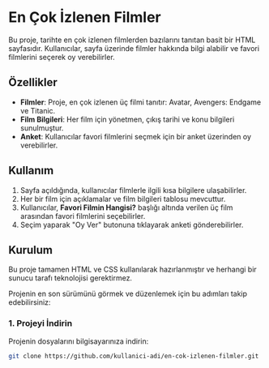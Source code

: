 # En Çok İzlenen Filmler

Bu proje, tarihte en çok izlenen filmlerden bazılarını tanıtan basit bir HTML sayfasıdır. Kullanıcılar, sayfa üzerinde filmler hakkında bilgi alabilir ve favori filmlerini seçerek oy verebilirler.

## Özellikler

- **Filmler**: Proje, en çok izlenen üç filmi tanıtır: Avatar, Avengers: Endgame ve Titanic.
- **Film Bilgileri**: Her film için yönetmen, çıkış tarihi ve konu bilgileri sunulmuştur.
- **Anket**: Kullanıcılar favori filmlerini seçmek için bir anket üzerinden oy verebilirler.

## Kullanım

1. Sayfa açıldığında, kullanıcılar filmlerle ilgili kısa bilgilere ulaşabilirler.
2. Her bir film için açıklamalar ve film bilgileri tablosu mevcuttur.
3. Kullanıcılar, **Favori Filmin Hangisi?** başlığı altında verilen üç film arasından favori filmlerini seçebilirler.
4. Seçim yaparak "Oy Ver" butonuna tıklayarak anketi gönderebilirler.

## Kurulum

Bu proje tamamen HTML ve CSS kullanılarak hazırlanmıştır ve herhangi bir sunucu tarafı teknolojisi gerektirmez.

Projenin en son sürümünü görmek ve düzenlemek için bu adımları takip edebilirsiniz:

### 1. Projeyi İndirin

Projenin dosyalarını bilgisayarınıza indirin:

```bash
git clone https://github.com/kullanici-adi/en-cok-izlenen-filmler.git
